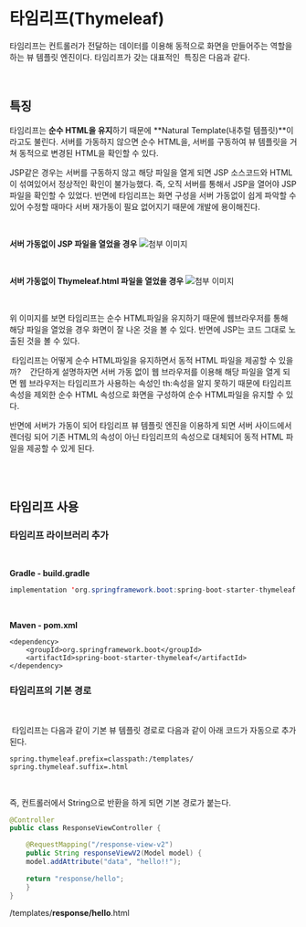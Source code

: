 
# 타임리프(Thymeleaf)

타임리프는 컨트롤러가 전달하는 데이터를 이용해 동적으로 화면을 만들어주는 역할을 하는 뷰 템플릿 엔진이다. 타임리프가 갖는 대표적인  특징은 다음과 같다.

<br/>


## 특징


타임리프는 **순수 HTML을 유지**하기 때문에 **Natural Template(내추럴 템플릿)**이라고도 불린다. 서버를 가동하지 않으면 순수 HTML을, 서버를 구동하여 뷰 템플릿을 거쳐 동적으로 변경된 HTML을 확인할 수 있다. 

JSP같은 경우는 서버를 구동하지 않고 해당 파일을 열게 되면 JSP 소스코드와 HTML이 섞여있어서 정상적인 확인이 불가능했다. 즉, 오직 서버를 통해서 JSP을 열어야 JSP 파일을 확인할 수 있었다. 반면에 타임리프는 화면 구성을 서버 가동없이 쉽게 파악할 수 있어 수정할 때마다 서버 재가동이 필요 없어지기 때문에 개발에 용이해진다.

<br/>

**서버 가동없이 JSP 파일을 열었을 경우**
 ![첨부 이미지](https://file-upload-store-jdd.s3.ap-northeast-2.amazonaws.com/thymeleaf2.png)

<br/>

**서버 가동없이 Thymeleaf.html 파일을 열었을 경우**
![첨부 이미지](https://file-upload-store-jdd.s3.ap-northeast-2.amazonaws.com/thymeleaf1.png)

<br/>

위 이미지를 보면 타임리프는 순수 HTML파일을 유지하기 때문에 웹브라우저를 통해 해당 파일을 열었을 경우 화면이 잘 나온 것을 볼 수 있다. 반면에 JSP는 코드 그대로 노출된 것을 볼 수 있다.

 타임리프는 어떻게 순수 HTML파일을 유지하면서 동적 HTML 파일을 제공할 수 있을까? 
 
간단하게 설명하자면 서버 가동 없이 웹 브라우저를 이용해 해당 파일을 열게 되면 웹 브라우저는 타임리프가 사용하는 속성인 th:속성을 알지 못하기 때문에 타임리프 속성을 제외한 순수 HTML 속성으로 화면을 구성하여 순수 HTML파일을 유지할 수 있다. 

반면에 서버가 가동이 되어 타임리프 뷰 템플릿 엔진을 이용하게 되면 서버 사이드에서 렌더링 되어 기존 HTML의 속성이 아닌 타임리프의 속성으로 대체되어 동적 HTML 파일을 제공할 수 있게 된다.


<br/>
<br/>


## 타임리프 사용


### 타임리프 라이브러리 추가
<br/>

**Gradle - build.gradle**

```java
implementation 'org.springframework.boot:spring-boot-starter-thymeleaf'
```

<br/>

**Maven - pom.xml**

```
<dependency> 
	<groupId>org.springframework.boot</groupId> 
    <artifactId>spring-boot-starter-thymeleaf</artifactId>
</dependency>
```


### 타임리프의 기본 경로
<br/>

 타임리프는 다음과 같이 기본 뷰 템플릿 경로로 다음과 같이 아래 코드가 자동으로 추가된다.
```
spring.thymeleaf.prefix=classpath:/templates/ 
spring.thymeleaf.suffix=.html
```
<br>

즉, 컨트롤러에서 String으로 반환을 하게 되면 기본 경로가 붙는다.
```java
@Controller 
public class ResponseViewController {

    @RequestMapping("/response-view-v2") 
    public String responseViewV2(Model model) {
    model.addAttribute("data", "hello!!"); 
    
    return "response/hello"; 
    } 
}
```

/templates/**response/hello**.html

